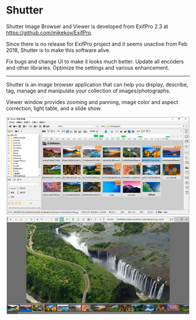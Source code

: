 # Shutter

Shutter Image Browser and Viewer is developed from ExifPro 2.3 at https://github.com/mikekov/ExifPro.

Since there is no release for ExifPro project and it seems unactive from Feb 2018, Shutter is to make this software alive.

Fix bugs and change UI to make it looks much better.
Update all encoders and other libraries.
Optimize the settings and various enhancement.

--------------------------------------------------------------------------
Shutter is an image browser application that can help you display, describe, tag, manage and manipulate your collection of images/photographs.

Viewer window provides zooming and panning, image color and aspect correction, light table, and a slide show.

![alt text](info/screenshot.jpg "Shutter: work in progress")
